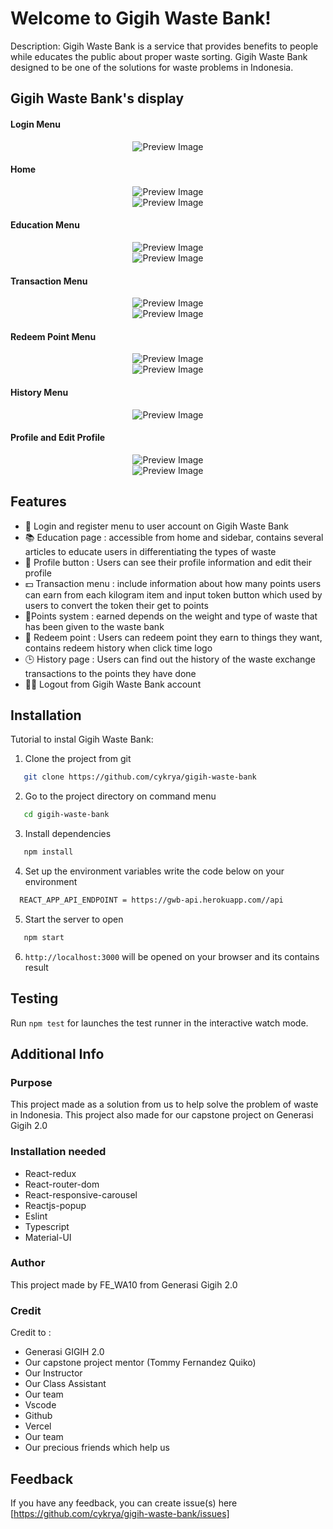 # Welcome to Gigih Waste Bank! 

Description:
Gigih Waste Bank is a service that provides benefits to people while educates the public about proper waste sorting. Gigih Waste Bank designed to be one of the solutions for waste problems in Indonesia.

## Gigih Waste Bank's display

#### Login Menu
<center><img src="/images/login.png" alt="Preview Image" /></center>

#### Home
<center><img src="/images/homebl.png" alt="Preview Image" /></center>

<center><img src="/images/homeal.png" alt="Preview Image" /></center>

#### Education Menu
<center><img src="/images/education.png" alt="Preview Image" /></center>

<center><img src="/images/education(2).png" alt="Preview Image" /></center>

#### Transaction Menu
<center><img src="/images/transaction.png" alt="Preview Image" /></center>

<center><img src="/images/inputtoken.png" alt="Preview Image" /></center>

#### Redeem Point Menu
<center><img src="/images/redeempoinfigma.png" alt="Preview Image" /></center>
<center><img src="/images/redeemhistory.png" alt="Preview Image" /></center>

#### History Menu
<center><img src="/images/history.png" alt="Preview Image" /></center>

#### Profile and Edit Profile
<center><img src="/images/profile.png" alt="Preview Image" /></center>

<center><img src="/images/editprofile.png" alt="Preview Image" /></center>

## Features

- 🚪 Login and register menu to user account on Gigih Waste Bank
- 📚 Education page : accessible from home and sidebar, contains several articles to educate users in differentiating the types of waste
- 👥 Profile button : Users can see their profile information and edit their profile
- 💵 Transaction menu : include information about how many points users can earn from each kilogram item and input token button which used by users to convert the token their get to points
- 💎Points system : earned depends on the weight and type of waste that has been given to the waste bank
- 🔄 Redeem point : Users can redeem point they earn to things they want, contains redeem history when click time logo
- 🕒 History page : Users can find out the history of the waste exchange transactions to the points they have done
- 🏃‍♀‍ Logout from Gigih Waste Bank account

## Installation

Tutorial to instal Gigih Waste Bank:

1. Clone the project from git
  ```bash
     git clone https://github.com/cykrya/gigih-waste-bank
  ```
2. Go to the project directory on command menu
  ```bash
     cd gigih-waste-bank
  ```
3. Install dependencies
  ```bash
     npm install
  ```
4. Set up the environment variables
 write the code below on your environment
  ```bash
    REACT_APP_API_ENDPOINT = https://gwb-api.herokuapp.com//api
  ```
5. Start the server to open
  ```bash
     npm start
  ```
6. `http://localhost:3000` will be opened on your browser and its contains result

## Testing

Run `npm test` for launches the test runner in the interactive watch mode.

## Additional Info

### Purpose
This project made as a solution from us to help solve the problem of waste in Indonesia.
This project also made for our capstone project on Generasi Gigih 2.0

### Installation needed

-   React-redux
-   React-router-dom
-   React-responsive-carousel
-   Reactjs-popup
-   Eslint
-   Typescript   
-   Material-UI

### Author

This project made by FE_WA10 from Generasi Gigih 2.0

### Credit

Credit to :
- Generasi GIGIH 2.0
- Our capstone project mentor (Tommy Fernandez Quiko)
- Our Instructor
- Our Class Assistant
- Our team
- Vscode
- Github
- Vercel
- Our team
- Our precious friends which help us

## Feedback

If you have any feedback, you can create issue(s) here [https://github.com/cykrya/gigih-waste-bank/issues]
